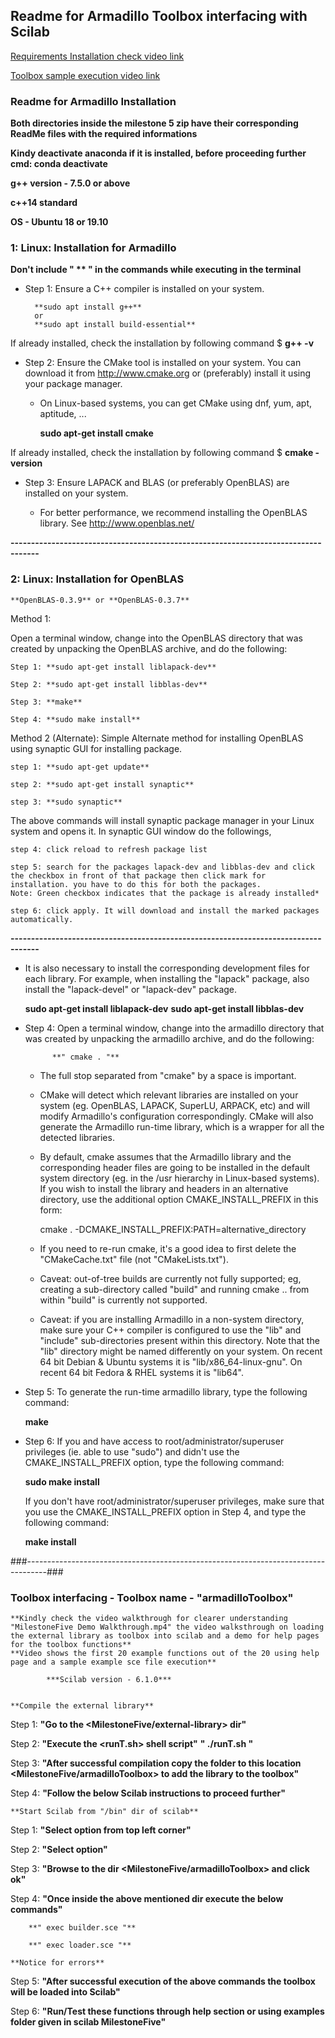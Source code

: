 ## Readme for Armadillo Toolbox interfacing with Scilab


[Requirements Installation check video link](https://drive.google.com/file/d/13yo--zI0OP__SlnwNPVmZ3yC3bp9vjBS/view?usp=sharing)

[Toolbox sample execution video link](https://drive.google.com/file/d/18WG02C8oom9Kb5p-y5BWr5rmU1lvRQzR/view?usp=sharing)

### Readme for Armadillo Installation


**Both directories inside the milestone 5 zip have their corresponding ReadMe files with the required informations**

**Kindy deactivate anaconda if it is installed, before proceeding further cmd: conda deactivate**

**g++ version - 7.5.0 or above**

**c++14 standard**

**OS - Ubuntu 18 or 19.10**

### 1: Linux: Installation for Armadillo

**Don't include " ** " in the commands while executing in the terminal**


* Step 1:
  Ensure a C++ compiler is installed on your system.
  
		**sudo apt install g++**
		or
		**sudo apt install build-essential**

If already installed, check the installation by following command
	$ **g++ -v**

* Step 2:
  Ensure the CMake tool is installed on your system.
  You can download it from http://www.cmake.org
  or (preferably) install it using your package manager.
  - On Linux-based systems, you can get CMake using dnf, yum, apt, aptitude, ...
	
	**sudo apt-get install cmake**

If already installed, check the installation by following command
$ **cmake -version**

* Step 3:
  Ensure LAPACK and BLAS (or preferably OpenBLAS) are installed on your system.

  - For better performance, we recommend installing the OpenBLAS library.
    See http://www.openblas.net/ 

**-----------------------------------------------------------------------------------**
### 2: Linux: Installation for OpenBLAS
	**OpenBLAS-0.3.9** or **OpenBLAS-0.3.7**

Method 1:

Open a terminal window, change into the OpenBLAS directory that was created
  by unpacking the OpenBLAS archive, and do the following:

	Step 1: **sudo apt-get install liblapack-dev**

	Step 2:	**sudo apt-get install libblas-dev**

	Step 3:	**make**

	Step 4:	**sudo make install**

Method 2 (Alternate):
Simple Alternate method for installing OpenBLAS using synaptic GUI for installing package.

	step 1: **sudo apt-get update**
	
	step 2: **sudo apt-get install synaptic**
	
	step 3: **sudo synaptic**
	
The above commands will install synaptic package manager in your Linux system and opens it. In synaptic GUI window do the followings,
		
	step 4: click reload to refresh package list
	
	step 5: search for the packages lapack-dev and libblas-dev and click the checkbox in front of that package then click mark for installation. you have to do this for both the packages.
	Note: Green checkbox indicates that the package is already installed*
		
	step 6: click apply. It will download and install the marked packages automatically.

**-----------------------------------------------------------------------------------**


  - It is also necessary to install the corresponding development
    files for each library. For example, when installing the "lapack"
    package, also install the "lapack-devel" or "lapack-dev" package.
	
	**sudo apt-get install liblapack-dev**
	**sudo apt-get install libblas-dev**
  
* Step 4:
  Open a terminal window, change into the armadillo directory that was created
  by unpacking the armadillo archive, and do the following:

    		**" cmake . "**

  - The full stop separated from "cmake" by a space is important.

  - CMake will detect which relevant libraries are installed on your system
    (eg. OpenBLAS, LAPACK, SuperLU, ARPACK, etc)
    and will modify Armadillo's configuration correspondingly.
    CMake will also generate the Armadillo run-time library,
    which is a wrapper for all the detected libraries.

  - By default, cmake assumes that the Armadillo library and the
    corresponding header files are going to be installed in the default 
    system directory (eg. in the /usr hierarchy in Linux-based systems).
    If you wish to install the library and headers in an alternative directory,
    use the additional option CMAKE_INSTALL_PREFIX in this form:

    cmake . -DCMAKE_INSTALL_PREFIX:PATH=alternative_directory

  - If you need to re-run cmake, it's a good idea to first delete the
    "CMakeCache.txt" file (not "CMakeLists.txt").

  - Caveat: out-of-tree builds are currently not fully supported;
     eg, creating a sub-directory called "build" and running cmake ..
     from within "build" is currently not supported.

  - Caveat: if you are installing Armadillo in a non-system directory,
    make sure your C++ compiler is configured to use the "lib" and "include"
    sub-directories present within this directory.  Note that the "lib"
    directory might be named differently on your system.
    On recent 64 bit Debian & Ubuntu systems it is "lib/x86_64-linux-gnu".
    On recent 64 bit Fedora & RHEL systems it is "lib64".

* Step 5:
  To generate the run-time armadillo library, type the following command:

    **make**

* Step 6:
  If you and have access to root/administrator/superuser privileges
  (ie. able to use "sudo") and didn't use the CMAKE_INSTALL_PREFIX option,
  type the following command:

    **sudo make install**

  If you don't have root/administrator/superuser privileges,
  make sure that you use the CMAKE_INSTALL_PREFIX option in Step 4,
  and type the following command:

    **make install**


###-----------------------------------------------------------------------------------###

### Toolbox interfacing - Toolbox name - "armadilloToolbox"

	**Kindly check the video walkthrough for clearer understanding "MilestoneFive Demo Walkthrough.mp4" the video walksthrough on loading the external library as toolbox into scilab and a demo for help pages for the toolbox functions**
	**Video shows the first 20 example functions out of the 20 using help page and a sample example sce file execution**

			***Scilab version - 6.1.0***


	**Compile the external library**


Step 1: **"Go to the <MilestoneFive/external-library> dir"**

Step 2: **"Execute the <runT.sh> shell script"**
		**" ./runT.sh "**

Step 3: **"After successful compilation copy the <thirdparty> folder to this location <MilestoneFive/armadilloToolbox> to add the library to the toolbox"**

Step 4: **"Follow the below Scilab instructions to proceed further"**



	**Start Scilab from "/bin" dir of scilab**


Step 1: **"Select <File> option from top left corner"**

Step 2: **"Select <Browse for new> option"**

Step 3: **"Browse to the dir <MilestoneFive/armadilloToolbox> and click ok"**

Step 4: **"Once inside the above mentioned dir execute the below commands"**
		
		**" exec builder.sce "**
		
		**" exec loader.sce "**
		
	**Notice for errors**

Step 5: **"After successful execution of the above commands the toolbox will be loaded into Scilab"**

Step 6: **"Run/Test these functions through help section or using examples folder given in scilab MilestoneFive"**

